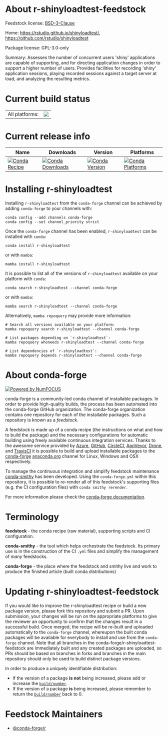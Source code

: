 About r-shinyloadtest-feedstock
===============================

Feedstock license: [BSD-3-Clause](https://github.com/conda-forge/r-shinyloadtest-feedstock/blob/main/LICENSE.txt)

Home: https://rstudio.github.io/shinyloadtest/, https://github.com/rstudio/shinyloadtest

Package license: GPL-3.0-only

Summary: Assesses the number of concurrent users 'shiny' applications are capable of supporting, and for directing application changes in order to support a higher number of users. Provides facilities for recording 'shiny' application sessions, playing recorded sessions against a target server at load, and analyzing the resulting metrics.

Current build status
====================


<table><tr><td>All platforms:</td>
    <td>
      <a href="https://dev.azure.com/conda-forge/feedstock-builds/_build/latest?definitionId=15831&branchName=main">
        <img src="https://dev.azure.com/conda-forge/feedstock-builds/_apis/build/status/r-shinyloadtest-feedstock?branchName=main">
      </a>
    </td>
  </tr>
</table>

Current release info
====================

| Name | Downloads | Version | Platforms |
| --- | --- | --- | --- |
| [![Conda Recipe](https://img.shields.io/badge/recipe-r--shinyloadtest-green.svg)](https://anaconda.org/conda-forge/r-shinyloadtest) | [![Conda Downloads](https://img.shields.io/conda/dn/conda-forge/r-shinyloadtest.svg)](https://anaconda.org/conda-forge/r-shinyloadtest) | [![Conda Version](https://img.shields.io/conda/vn/conda-forge/r-shinyloadtest.svg)](https://anaconda.org/conda-forge/r-shinyloadtest) | [![Conda Platforms](https://img.shields.io/conda/pn/conda-forge/r-shinyloadtest.svg)](https://anaconda.org/conda-forge/r-shinyloadtest) |

Installing r-shinyloadtest
==========================

Installing `r-shinyloadtest` from the `conda-forge` channel can be achieved by adding `conda-forge` to your channels with:

```
conda config --add channels conda-forge
conda config --set channel_priority strict
```

Once the `conda-forge` channel has been enabled, `r-shinyloadtest` can be installed with `conda`:

```
conda install r-shinyloadtest
```

or with `mamba`:

```
mamba install r-shinyloadtest
```

It is possible to list all of the versions of `r-shinyloadtest` available on your platform with `conda`:

```
conda search r-shinyloadtest --channel conda-forge
```

or with `mamba`:

```
mamba search r-shinyloadtest --channel conda-forge
```

Alternatively, `mamba repoquery` may provide more information:

```
# Search all versions available on your platform:
mamba repoquery search r-shinyloadtest --channel conda-forge

# List packages depending on `r-shinyloadtest`:
mamba repoquery whoneeds r-shinyloadtest --channel conda-forge

# List dependencies of `r-shinyloadtest`:
mamba repoquery depends r-shinyloadtest --channel conda-forge
```


About conda-forge
=================

[![Powered by
NumFOCUS](https://img.shields.io/badge/powered%20by-NumFOCUS-orange.svg?style=flat&colorA=E1523D&colorB=007D8A)](https://numfocus.org)

conda-forge is a community-led conda channel of installable packages.
In order to provide high-quality builds, the process has been automated into the
conda-forge GitHub organization. The conda-forge organization contains one repository
for each of the installable packages. Such a repository is known as a *feedstock*.

A feedstock is made up of a conda recipe (the instructions on what and how to build
the package) and the necessary configurations for automatic building using freely
available continuous integration services. Thanks to the awesome service provided by
[Azure](https://azure.microsoft.com/en-us/services/devops/), [GitHub](https://github.com/),
[CircleCI](https://circleci.com/), [AppVeyor](https://www.appveyor.com/),
[Drone](https://cloud.drone.io/welcome), and [TravisCI](https://travis-ci.com/)
it is possible to build and upload installable packages to the
[conda-forge](https://anaconda.org/conda-forge) [anaconda.org](https://anaconda.org/)
channel for Linux, Windows and OSX respectively.

To manage the continuous integration and simplify feedstock maintenance
[conda-smithy](https://github.com/conda-forge/conda-smithy) has been developed.
Using the ``conda-forge.yml`` within this repository, it is possible to re-render all of
this feedstock's supporting files (e.g. the CI configuration files) with ``conda smithy rerender``.

For more information please check the [conda-forge documentation](https://conda-forge.org/docs/).

Terminology
===========

**feedstock** - the conda recipe (raw material), supporting scripts and CI configuration.

**conda-smithy** - the tool which helps orchestrate the feedstock.
                   Its primary use is in the construction of the CI ``.yml`` files
                   and simplify the management of *many* feedstocks.

**conda-forge** - the place where the feedstock and smithy live and work to
                  produce the finished article (built conda distributions)


Updating r-shinyloadtest-feedstock
==================================

If you would like to improve the r-shinyloadtest recipe or build a new
package version, please fork this repository and submit a PR. Upon submission,
your changes will be run on the appropriate platforms to give the reviewer an
opportunity to confirm that the changes result in a successful build. Once
merged, the recipe will be re-built and uploaded automatically to the
`conda-forge` channel, whereupon the built conda packages will be available for
everybody to install and use from the `conda-forge` channel.
Note that all branches in the conda-forge/r-shinyloadtest-feedstock are
immediately built and any created packages are uploaded, so PRs should be based
on branches in forks and branches in the main repository should only be used to
build distinct package versions.

In order to produce a uniquely identifiable distribution:
 * If the version of a package **is not** being increased, please add or increase
   the [``build/number``](https://docs.conda.io/projects/conda-build/en/latest/resources/define-metadata.html#build-number-and-string).
 * If the version of a package **is** being increased, please remember to return
   the [``build/number``](https://docs.conda.io/projects/conda-build/en/latest/resources/define-metadata.html#build-number-and-string)
   back to 0.

Feedstock Maintainers
=====================

* [@conda-forge/r](https://github.com/conda-forge/r/)

